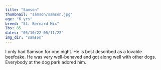 ```yaml
---
title: "Samson"
thumbnail: "samson/samson.jpg"
age: "6 yrs"
breed: "St. Bernard Mix"
lbs: 85
dates: "05/10/22-05/11/22"
img_dir: "samson"
---
```


I only had Samson for one night. He is best described as a lovable beefcake. He was very well-behaved and got along well with other dogs. Everybody at the dog park adored him.